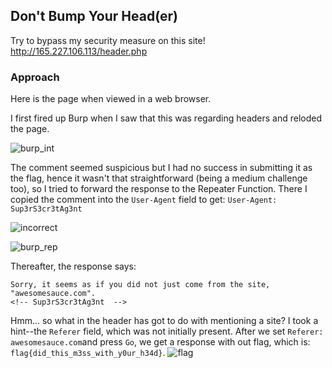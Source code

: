 ## Don't Bump Your Head(er)
Try to bypass my security measure on this site! http://165.227.106.113/header.php

### Approach
Here is the page when viewed in a web browser.


I first fired up Burp when I saw that this was regarding headers and reloded the page. 

![burp_int]()


The comment seemed suspicious but I had no success in submitting it as the flag, hence it wasn't that straightforward (being a medium challenge too), so I tried to forward the response to the Repeater Function. There I copied the comment into the `User-Agent` field to get:
`User-Agent: Sup3rS3cr3tAg3nt`

![incorrect]()

![burp_rep]()

Thereafter, the response says: 
```
Sorry, it seems as if you did not just come from the site, "awesomesauce.com".
<!-- Sup3rS3cr3tAg3nt  -->
```

Hmm... so what in the header has got to do with mentioning a site? I took a hint--the `Referer` field, which was not initially present. After we set `Referer: awesomesauce.com`and press `Go`, we get a response with out flag, which is: `flag{did_this_m3ss_with_y0ur_h34d}`.
![flag]()

